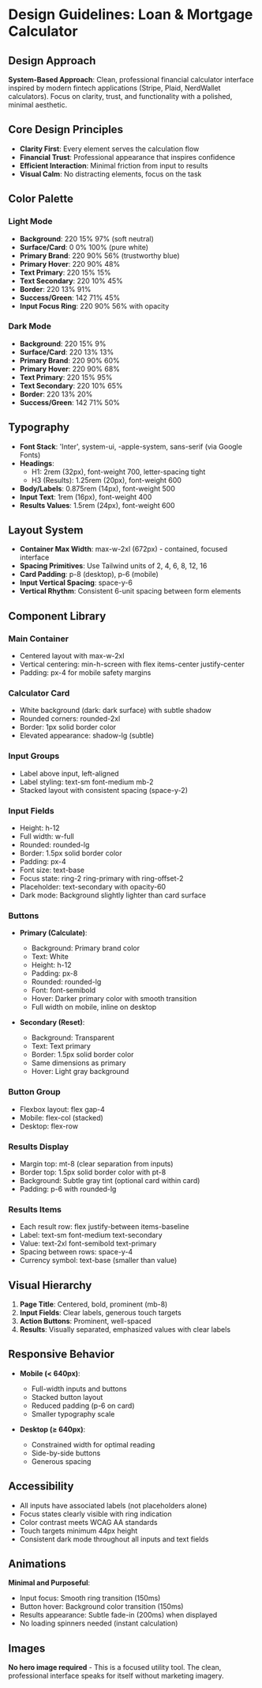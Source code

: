 # Design Guidelines: Loan & Mortgage Calculator

## Design Approach
**System-Based Approach**: Clean, professional financial calculator interface inspired by modern fintech applications (Stripe, Plaid, NerdWallet calculators). Focus on clarity, trust, and functionality with a polished, minimal aesthetic.

## Core Design Principles
- **Clarity First**: Every element serves the calculation flow
- **Financial Trust**: Professional appearance that inspires confidence
- **Efficient Interaction**: Minimal friction from input to results
- **Visual Calm**: No distracting elements, focus on the task

## Color Palette

### Light Mode
- **Background**: 220 15% 97% (soft neutral)
- **Surface/Card**: 0 0% 100% (pure white)
- **Primary Brand**: 220 90% 56% (trustworthy blue)
- **Primary Hover**: 220 90% 48%
- **Text Primary**: 220 15% 15%
- **Text Secondary**: 220 10% 45%
- **Border**: 220 13% 91%
- **Success/Green**: 142 71% 45%
- **Input Focus Ring**: 220 90% 56% with opacity

### Dark Mode
- **Background**: 220 15% 9%
- **Surface/Card**: 220 13% 13%
- **Primary Brand**: 220 90% 60%
- **Primary Hover**: 220 90% 68%
- **Text Primary**: 220 15% 95%
- **Text Secondary**: 220 10% 65%
- **Border**: 220 13% 20%
- **Success/Green**: 142 71% 50%

## Typography
- **Font Stack**: 'Inter', system-ui, -apple-system, sans-serif (via Google Fonts)
- **Headings**: 
  - H1: 2rem (32px), font-weight 700, letter-spacing tight
  - H3 (Results): 1.25rem (20px), font-weight 600
- **Body/Labels**: 0.875rem (14px), font-weight 500
- **Input Text**: 1rem (16px), font-weight 400
- **Results Values**: 1.5rem (24px), font-weight 600

## Layout System
- **Container Max Width**: max-w-2xl (672px) - contained, focused interface
- **Spacing Primitives**: Use Tailwind units of 2, 4, 6, 8, 12, 16
- **Card Padding**: p-8 (desktop), p-6 (mobile)
- **Input Vertical Spacing**: space-y-6
- **Vertical Rhythm**: Consistent 6-unit spacing between form elements

## Component Library

### Main Container
- Centered layout with max-w-2xl
- Vertical centering: min-h-screen with flex items-center justify-center
- Padding: px-4 for mobile safety margins

### Calculator Card
- White background (dark: dark surface) with subtle shadow
- Rounded corners: rounded-2xl
- Border: 1px solid border color
- Elevated appearance: shadow-lg (subtle)

### Input Groups
- Label above input, left-aligned
- Label styling: text-sm font-medium mb-2
- Stacked layout with consistent spacing (space-y-2)

### Input Fields
- Height: h-12
- Full width: w-full
- Rounded: rounded-lg
- Border: 1.5px solid border color
- Padding: px-4
- Font size: text-base
- Focus state: ring-2 ring-primary with ring-offset-2
- Placeholder: text-secondary with opacity-60
- Dark mode: Background slightly lighter than card surface

### Buttons
- **Primary (Calculate)**:
  - Background: Primary brand color
  - Text: White
  - Height: h-12
  - Padding: px-8
  - Rounded: rounded-lg
  - Font: font-semibold
  - Hover: Darker primary color with smooth transition
  - Full width on mobile, inline on desktop
  
- **Secondary (Reset)**:
  - Background: Transparent
  - Text: Text primary
  - Border: 1.5px solid border color
  - Same dimensions as primary
  - Hover: Light gray background

### Button Group
- Flexbox layout: flex gap-4
- Mobile: flex-col (stacked)
- Desktop: flex-row

### Results Display
- Margin top: mt-8 (clear separation from inputs)
- Border top: 1.5px solid border color with pt-8
- Background: Subtle gray tint (optional card within card)
- Padding: p-6 with rounded-lg

### Results Items
- Each result row: flex justify-between items-baseline
- Label: text-sm font-medium text-secondary
- Value: text-2xl font-semibold text-primary
- Spacing between rows: space-y-4
- Currency symbol: text-base (smaller than value)

## Visual Hierarchy
1. **Page Title**: Centered, bold, prominent (mb-8)
2. **Input Fields**: Clear labels, generous touch targets
3. **Action Buttons**: Prominent, well-spaced
4. **Results**: Visually separated, emphasized values with clear labels

## Responsive Behavior
- **Mobile (< 640px)**: 
  - Full-width inputs and buttons
  - Stacked button layout
  - Reduced padding (p-6 on card)
  - Smaller typography scale
  
- **Desktop (≥ 640px)**:
  - Constrained width for optimal reading
  - Side-by-side buttons
  - Generous spacing

## Accessibility
- All inputs have associated labels (not placeholders alone)
- Focus states clearly visible with ring indication
- Color contrast meets WCAG AA standards
- Touch targets minimum 44px height
- Consistent dark mode throughout all inputs and text fields

## Animations
**Minimal and Purposeful**:
- Input focus: Smooth ring transition (150ms)
- Button hover: Background color transition (150ms)
- Results appearance: Subtle fade-in (200ms) when displayed
- No loading spinners needed (instant calculation)

## Images
**No hero image required** - This is a focused utility tool. The clean, professional interface speaks for itself without marketing imagery.